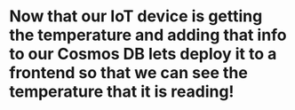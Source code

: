 # Now that our IoT device is getting the temperature and adding that info to our Cosmos DB lets deploy it to a frontend so that we can see the temperature that it is reading!
